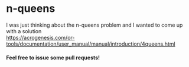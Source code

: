 # n-queens
I was just thinking about the n-queens problem and I wanted to come up with a solution 
<br>
https://acrogenesis.com/or-tools/documentation/user_manual/manual/introduction/4queens.html
<br>

#### Feel free to issue some pull requests!
